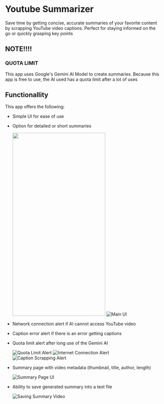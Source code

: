 # Youtube Summarizer

Save time by getting concise, accurate summaries of your favorite content by scrapping YouTube video captions. Perfect for staying informed on the go or quickly grasping key points

## NOTE!!!!
### QUOTA LIMIT
This app uses Google's Gemini AI Model to create summaries. Because this app is free to use, the AI used has a quota limit after a lot of uses

## Functionallity

This app offers the following:
 - Simple UI for ease of use
 - Option for detailed or short summaries

   <img src = "https://github.com/user-attachments/assets/5a5df3f7-bb2f-46b5-b7df-625c413ff4a2" width = "300" height = "590"></img>
   ![Main UI](https://github.com/user-attachments/assets/5a5df3f7-bb2f-46b5-b7df-625c413ff4a2)

 - Network connection alert if AI cannot access YouTube video
 - Caption error alert if there is an error getting captions
 - Quota limit alert after long use of the Gemini AI

   ![Quota Limit Alert](https://github.com/user-attachments/assets/d9fee627-d80d-4332-84bb-e90db11eb10b)
   ![Internet Connection Alert](https://github.com/user-attachments/assets/cb64d130-e180-46d2-855e-49e02efa9cc9)
   ![Caption Scrapping Alert](https://github.com/user-attachments/assets/e713ece2-1a6b-45ec-a32d-a01932eb7b98)

 - Summary page with video metadata (thumbnail, title, author, length)

   ![Summary Page UI](https://github.com/user-attachments/assets/4817a430-d231-4192-8817-8654f821e690)

 - Ability to save generated summary into a text file
   
   ![Saving Summary Video](https://github.com/user-attachments/assets/b34759f2-e0be-47a6-9ff7-ce2c8163a9f4)
 
